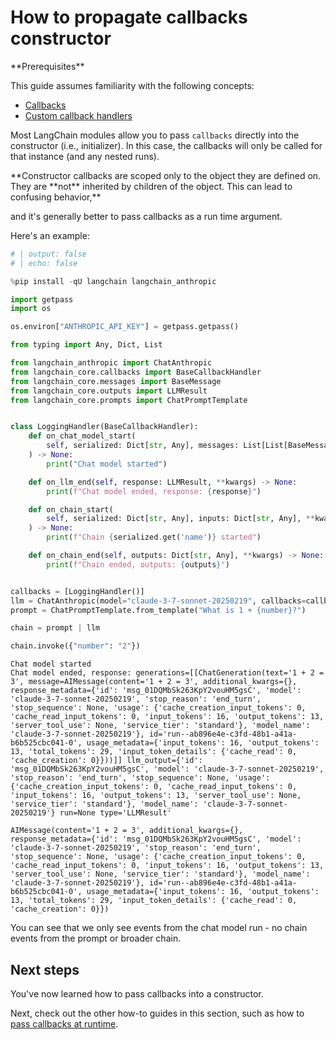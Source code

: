 # How to propagate callbacks  constructor

<Info>
**Prerequisites**


This guide assumes familiarity with the following concepts:

- [Callbacks](/oss/concepts/callbacks)
- [Custom callback handlers](/oss/how-to/custom_callbacks)

</Info>

Most LangChain modules allow you to pass `callbacks` directly into the constructor (i.e., initializer). In this case, the callbacks will only be called for that instance (and any nested runs).

<Warning>
**Constructor callbacks are scoped only to the object they are defined on. They are **not** inherited by children of the object. This can lead to confusing behavior,**

and it's generally better to pass callbacks as a run time argument.
</Warning>

Here's an example:


```python
# | output: false
# | echo: false

%pip install -qU langchain langchain_anthropic

import getpass
import os

os.environ["ANTHROPIC_API_KEY"] = getpass.getpass()
```


```python
from typing import Any, Dict, List

from langchain_anthropic import ChatAnthropic
from langchain_core.callbacks import BaseCallbackHandler
from langchain_core.messages import BaseMessage
from langchain_core.outputs import LLMResult
from langchain_core.prompts import ChatPromptTemplate


class LoggingHandler(BaseCallbackHandler):
    def on_chat_model_start(
        self, serialized: Dict[str, Any], messages: List[List[BaseMessage]], **kwargs
    ) -> None:
        print("Chat model started")

    def on_llm_end(self, response: LLMResult, **kwargs) -> None:
        print(f"Chat model ended, response: {response}")

    def on_chain_start(
        self, serialized: Dict[str, Any], inputs: Dict[str, Any], **kwargs
    ) -> None:
        print(f"Chain {serialized.get('name')} started")

    def on_chain_end(self, outputs: Dict[str, Any], **kwargs) -> None:
        print(f"Chain ended, outputs: {outputs}")


callbacks = [LoggingHandler()]
llm = ChatAnthropic(model="claude-3-7-sonnet-20250219", callbacks=callbacks)
prompt = ChatPromptTemplate.from_template("What is 1 + {number}?")

chain = prompt | llm

chain.invoke({"number": "2"})
```
```output
Chat model started
Chat model ended, response: generations=[[ChatGeneration(text='1 + 2 = 3', message=AIMessage(content='1 + 2 = 3', additional_kwargs={}, response_metadata={'id': 'msg_01DQMbSk263KpY2vouHM5gsC', 'model': 'claude-3-7-sonnet-20250219', 'stop_reason': 'end_turn', 'stop_sequence': None, 'usage': {'cache_creation_input_tokens': 0, 'cache_read_input_tokens': 0, 'input_tokens': 16, 'output_tokens': 13, 'server_tool_use': None, 'service_tier': 'standard'}, 'model_name': 'claude-3-7-sonnet-20250219'}, id='run--ab896e4e-c3fd-48b1-a41a-b6b525cbc041-0', usage_metadata={'input_tokens': 16, 'output_tokens': 13, 'total_tokens': 29, 'input_token_details': {'cache_read': 0, 'cache_creation': 0}}))]] llm_output={'id': 'msg_01DQMbSk263KpY2vouHM5gsC', 'model': 'claude-3-7-sonnet-20250219', 'stop_reason': 'end_turn', 'stop_sequence': None, 'usage': {'cache_creation_input_tokens': 0, 'cache_read_input_tokens': 0, 'input_tokens': 16, 'output_tokens': 13, 'server_tool_use': None, 'service_tier': 'standard'}, 'model_name': 'claude-3-7-sonnet-20250219'} run=None type='LLMResult'
```


```output
AIMessage(content='1 + 2 = 3', additional_kwargs={}, response_metadata={'id': 'msg_01DQMbSk263KpY2vouHM5gsC', 'model': 'claude-3-7-sonnet-20250219', 'stop_reason': 'end_turn', 'stop_sequence': None, 'usage': {'cache_creation_input_tokens': 0, 'cache_read_input_tokens': 0, 'input_tokens': 16, 'output_tokens': 13, 'server_tool_use': None, 'service_tier': 'standard'}, 'model_name': 'claude-3-7-sonnet-20250219'}, id='run--ab896e4e-c3fd-48b1-a41a-b6b525cbc041-0', usage_metadata={'input_tokens': 16, 'output_tokens': 13, 'total_tokens': 29, 'input_token_details': {'cache_read': 0, 'cache_creation': 0}})
```


You can see that we only see events from the chat model run - no chain events from the prompt or broader chain.

## Next steps

You've now learned how to pass callbacks into a constructor.

Next, check out the other how-to guides in this section, such as how to [pass callbacks at runtime](/oss/how-to/callbacks_runtime).
